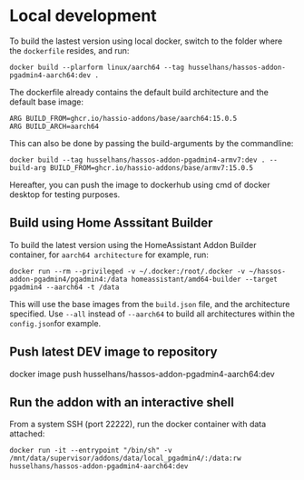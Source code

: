 # Local development

To build the lastest version using local docker, switch to the folder where the `dockerfile` resides, and run:

```
docker build --plarform linux/aarch64 --tag husselhans/hassos-addon-pgadmin4-aarch64:dev .
```
The dockerfile already contains the default build architecture and the default base image:

```
ARG BUILD_FROM=ghcr.io/hassio-addons/base/aarch64:15.0.5
ARG BUILD_ARCH=aarch64
```

This can also be done by passing the build-arguments by the commandline:
```
docker build --tag husselhans/hassos-addon-pgadmin4-armv7:dev . --build-arg BUILD_FROM=ghcr.io/hassio-addons/base/armv7:15.0.5
```

Hereafter, you can push the image to dockerhub using cmd of docker desktop for testing purposes.


## Build using Home Asssitant Builder

To build the latest version using the HomeAssistant Addon Builder container, for `aarch64 architecture` for example, run:

```
docker run --rm --privileged -v ~/.docker:/root/.docker -v ~/hassos-addon-pgadmin4/pgadmin4:/data homeassistant/amd64-builder --target pgadmin4 --aarch64 -t /data
```

This will use the base images from the `build.json` file, and the architecture specified. Use `--all` instead of `--aarch64`  to build all architectures within the `config.json`for example.

## Push latest DEV image to repository

docker image push husselhans/hassos-addon-pgadmin4-aarch64:dev

## Run the addon with an interactive shell

From a system SSH (port 22222), run the docker container with data attached:

```
docker run -it --entrypoint "/bin/sh" -v /mnt/data/supervisor/addons/data/local_pgadmin4/:/data:rw  husselhans/hassos-addon-pgadmin4-aarch64:dev
```
